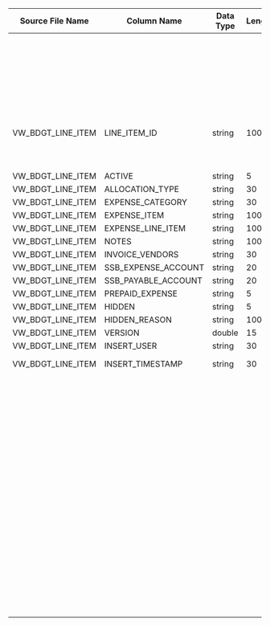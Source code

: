|	Source File Name	|	Column Name	|	Data Type	|	Length	|	Precision	|	Nullable	|	PK	|	BK	|		|		|		|		|	Target Table Name	|	Column Name	|	Data Type	|	Length	|	Nullable	|	PK	|
|	---	|	---	|	---	|	---	|	---	|	---	|	---	|	---	|	---	|	---	|	---	|	---	|	---	|	---	|	---	|	---	|	---	|	---	|
|		|		|		|		|		|		|		|		|		|		|	"Update if data already present, else inert"	|		|		|		|		|		|		|		|
|	VW_BDGT_LINE_ITEM	|	LINE_ITEM_ID	|	string	|	100	|		|		|		|	SEQ Number	|		|	Table Name: HDM.BUD_EXPENSE_LINE_ITEM <br>Condition: EXPNS_LINE_ITEM_ID = LINE_ITEM_ID_out <br>Output Column: EXPNS_LINE_ITEM_KEY	|		|		|	BUD_EXPENSE_LINE_ITEM	|	EXPNS_LINE_ITEM_KEY	|	"number(p,s)"	|	10	|		|		|
|	VW_BDGT_LINE_ITEM	|	ACTIVE	|	string	|	5	|		|		|		|		|		|		|		|		|	BUD_EXPENSE_LINE_ITEM	|	EXPNS_LINE_ITEM_NM	|	nvarchar2	|	255	|		|		|
|	VW_BDGT_LINE_ITEM	|	ALLOCATION_TYPE	|	string	|	30	|		|		|		|		|	ltrim(rtrim(LINE_ITEM_ID))	|		|		|		|	BUD_EXPENSE_LINE_ITEM	|	EXPNS_LINE_ITEM_ID	|	nvarchar2	|	255	|		|		|
|	VW_BDGT_LINE_ITEM	|	EXPENSE_CATEGORY	|	string	|	30	|		|		|		|	NOTES	|		|		|		|		|	BUD_EXPENSE_LINE_ITEM	|	LINE_ITEM_NTES	|	nvarchar2	|	1000	|		|		|
|	VW_BDGT_LINE_ITEM	|	EXPENSE_ITEM	|	string	|	100	|		|		|		|		|	"iif(isnull(ACTIVE),0,iif(lower(ACTIVE)='false',0,1))"	|		|		|		|	BUD_EXPENSE_LINE_ITEM	|	ACTV_FLG	|	"number(p,s)"	|	38	|		|		|
|	VW_BDGT_LINE_ITEM	|	EXPENSE_LINE_ITEM	|	string	|	100	|		|		|		|	ALLOCATION_TYPE	|		|		|		|		|	BUD_EXPENSE_LINE_ITEM	|	ALLOCN_TYPE	|	nvarchar2	|	60	|		|		|
|	VW_BDGT_LINE_ITEM	|	NOTES	|	string	|	1000	|		|		|		|	EXPENSE_ITEM	|		|		|		|		|	BUD_EXPENSE_LINE_ITEM	|	EXPNS_ITEM_NM	|	nvarchar2	|	255	|		|		|
|	VW_BDGT_LINE_ITEM	|	INVOICE_VENDORS	|	string	|	30	|		|		|		|	EXPENSE_CATEGORY	|		|		|		|		|	BUD_EXPENSE_LINE_ITEM	|	EXPNS_CAT_NM	|	nvarchar2	|	255	|		|		|
|	VW_BDGT_LINE_ITEM	|	SSB_EXPENSE_ACCOUNT	|	string	|	20	|		|		|		|	INVOICE_VENDORS	|		|		|		|		|	BUD_EXPENSE_LINE_ITEM	|	INVC_VENDS	|	nvarchar2	|	255	|		|		|
|	VW_BDGT_LINE_ITEM	|	SSB_PAYABLE_ACCOUNT	|	string	|	20	|		|		|		|		|	ltrim(rtrim(SSB_EXPENSE_ACCOUNT))	|		|		|		|	BUD_EXPENSE_LINE_ITEM	|	EXPNS_ACCT_ID	|	nvarchar2	|	25	|		|		|
|	VW_BDGT_LINE_ITEM	|	PREPAID_EXPENSE	|	string	|	5	|		|		|		|		|	ltrim(rtrim(SSB_PAYABLE_ACCOUNT))	|		|		|		|	BUD_EXPENSE_LINE_ITEM	|	PAYBL_ACCT_ID	|	nvarchar2	|	25	|		|		|
|	VW_BDGT_LINE_ITEM	|	HIDDEN	|	string	|	5	|		|		|		|		|	"iif(isnull(PREPAID_EXPENSE),0,iif(lower(PREPAID_EXPENSE)='false',0,1))"	|		|		|		|	BUD_EXPENSE_LINE_ITEM	|	PRAPAID_EXPNS_FLG	|	"number(p,s)"	|	38	|		|		|
|	VW_BDGT_LINE_ITEM	|	HIDDEN_REASON	|	string	|	1000	|		|		|		|		|	"iif(isnull(HIDDEN),0,iif(lower(HIDDEN)='false',0,1))"	|		|		|		|	BUD_EXPENSE_LINE_ITEM	|	HDDN_FLG	|	"number(p,s)"	|	38	|		|		|
|	VW_BDGT_LINE_ITEM	|	VERSION	|	double	|	15	|		|		|		|	HIDDEN_REASON	|		|		|		|		|	BUD_EXPENSE_LINE_ITEM	|	HDDN_RSN	|	nvarchar2	|	1000	|		|		|
|	VW_BDGT_LINE_ITEM	|	INSERT_USER	|	string	|	30	|		|		|		|	INSERT_USER	|		|		|		|		|	BUD_EXPENSE_LINE_ITEM	|	INSR_USR	|	nvarchar2	|	30	|		|		|
|	VW_BDGT_LINE_ITEM	|	INSERT_TIMESTAMP	|	string	|	30	|		|		|		|		|	"ADD_TO_DATE(to_date('1970-01-01', 'YYYY-MM-DD'),'SS',to_bigint(INSERT_TIMESTAMP)/1000)"	|		|		|		|	BUD_EXPENSE_LINE_ITEM	|	INSR_TS	|	date	|	19	|		|		|
|		|		|		|		|		|		|		|		|	"iif(isnull(VERSION),0,VERSION)"	|		|		|		|	BUD_EXPENSE_LINE_ITEM	|	VRSN	|	number	|	15	|		|		|
|		|		|		|		|		|		|		|		|	Y'	|		|		|		|	BUD_EXPENSE_LINE_ITEM	|	CURR_ROW_FLG	|	nvarchar2	|	1	|		|		|
|		|		|		|		|		|		|		|		|	SYSDATE	|		|		|		|	BUD_EXPENSE_LINE_ITEM	|	ROW_STRT_DTTM	|	date	|	19	|		|		|
|		|		|		|		|		|		|		|		|		|		|		|		|	BUD_EXPENSE_LINE_ITEM	|	ROW_STOP_DTTM	|	date	|	19	|		|		|
|		|		|		|		|		|		|		|		|		|		|		|		|	BUD_EXPENSE_LINE_ITEM	|	ETL_LOAD_CYC_KEY	|	"number(p,s)"	|	10	|		|		|
|		|		|		|		|		|		|		|		|		|		|		|		|	BUD_EXPENSE_LINE_ITEM	|	SRC_SYS_ID	|	number	|	15	|		|		|
|		|		|		|		|		|		|		|		|		|		|		|		|		|		|		|		|		|		|
|		|		|		|		|		|		|		|		|		|		|		|		|		|		|		|		|		|		|
|		|		|		|		|		|		|		|		|		|		|		|		|		|		|		|		|		|		|
|		|		|		|		|		|		|		|		|		|		|		|		|		|		|		|		|		|		|
|		|		|		|		|		|		|		|		|		|		|		|		|		|		|		|		|		|		|
|		|		|		|		|		|		|		|		|		|		|		|		|		|		|		|		|		|		|
|		|		|		|		|		|		|		|		|		|		|		|		|		|		|		|		|		|		|
|		|		|		|		|		|		|		|		|		|		|		|		|		|		|		|		|		|		|
|		|		|		|		|		|		|		|		|		|		|		|		|		|		|		|		|		|		|
|		|		|		|		|		|		|		|		|		|		|		|		|		|		|		|		|		|		|
|		|		|		|		|		|		|		|		|		|		|		|		|		|		|		|		|		|		|
|		|		|		|		|		|		|		|		|		|		|		|		|		|		|		|		|		|		|
|		|		|		|		|		|		|		|		|		|		|		|		|		|		|		|		|		|		|
|		|		|		|		|		|		|		|		|		|		|		|		|		|		|		|		|		|		|
|		|		|		|		|		|		|		|		|		|		|		|		|		|		|		|		|		|		|
|		|		|		|		|		|		|		|		|		|		|		|		|		|		|		|		|		|		|
|		|		|		|		|		|		|		|		|		|		|		|		|		|		|		|		|		|		|
|		|		|		|		|		|		|		|		|		|		|		|		|		|		|		|		|		|		|
|		|		|		|		|		|		|		|		|		|		|		|		|		|		|		|		|		|		|
|		|		|		|		|		|		|		|		|		|		|		|		|		|		|		|		|		|		|
|		|		|		|		|		|		|		|		|		|		|		|		|		|		|		|		|		|		|
|		|		|		|		|		|		|		|		|		|		|		|		|		|		|		|		|		|		|
|		|		|		|		|		|		|		|		|		|		|		|		|		|		|		|		|		|		|
|		|		|		|		|		|		|		|		|		|		|		|		|		|		|		|		|		|		|
|		|		|		|		|		|		|		|		|		|		|		|		|		|		|		|		|		|		|
|		|		|		|		|		|		|		|		|		|		|		|		|		|		|		|		|		|		|
|		|		|		|		|		|		|		|		|		|		|		|		|		|		|		|		|		|		|
|		|		|		|		|		|		|		|		|		|		|		|		|		|		|		|		|		|		|
|		|		|		|		|		|		|		|		|		|		|		|		|		|		|		|		|		|		|
|		|		|		|		|		|		|		|		|		|		|		|		|		|		|		|		|		|		|
|		|		|		|		|		|		|		|		|		|		|		|		|		|		|		|		|		|		|
|		|		|		|		|		|		|		|		|		|		|		|		|		|		|		|		|		|		|
|		|		|		|		|		|		|		|		|		|		|		|		|		|		|		|		|		|		|
|		|		|		|		|		|		|		|		|		|		|		|		|		|		|		|		|		|		|
|		|		|		|		|		|		|		|		|		|		|		|		|		|		|		|		|		|		|
|		|		|		|		|		|		|		|		|		|		|		|		|		|		|		|		|		|		|
|		|		|		|		|		|		|		|		|		|		|		|		|		|		|		|		|		|		|
|		|		|		|		|		|		|		|		|		|		|		|		|		|		|		|		|		|		|
|		|		|		|		|		|		|		|		|		|		|		|		|		|		|		|		|		|		|
|		|		|		|		|		|		|		|		|		|		|		|		|		|		|		|		|		|		|
|		|		|		|		|		|		|		|		|		|		|		|		|		|		|		|		|		|		|
|		|		|		|		|		|		|		|		|		|		|		|		|		|		|		|		|		|		|
|		|		|		|		|		|		|		|		|		|		|		|		|		|		|		|		|		|		|
|		|		|		|		|		|		|		|		|		|		|		|		|		|		|		|		|		|		|
|		|		|		|		|		|		|		|		|		|		|		|		|		|		|		|		|		|		|
|		|		|		|		|		|		|		|		|		|		|		|		|		|		|		|		|		|		|
|		|		|		|		|		|		|		|		|		|		|		|		|		|		|		|		|		|		|
|		|		|		|		|		|		|		|		|		|		|		|		|		|		|		|		|		|		|
|		|		|		|		|		|		|		|		|		|		|		|		|		|		|		|		|		|		|
|		|		|		|		|		|		|		|		|		|		|		|		|		|		|		|		|		|		|
|		|		|		|		|		|		|		|		|		|		|		|		|		|		|		|		|		|		|
|		|		|		|		|		|		|		|		|		|		|		|		|		|		|		|		|		|		|
|		|		|		|		|		|		|		|		|		|		|		|		|		|		|		|		|		|		|
|		|		|		|		|		|		|		|		|		|		|		|		|		|		|		|		|		|		|
